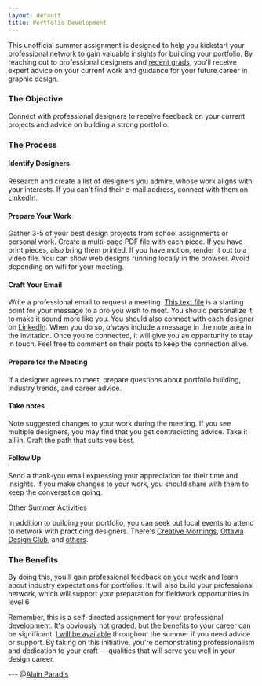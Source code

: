 ```yaml
---
layout: default
title: Portfolio Development
---
```

This unofficial summer assignment is designed to help you kickstart your professional network to gain valuable insights for building your portfolio. By reaching out to professional designers and [recent grads](index.html#grads), you'll receive expert advice on your current work and guidance for your future career in graphic design.

### The Objective

Connect with professional designers to receive feedback on your current projects and advice on building a strong portfolio.

### The Process

#### Identify Designers
Research and create a list of designers you admire, whose work aligns with your interests. If you can't find their e-mail address, connect with them on LinkedIn.

#### Prepare Your Work
Gather 3-5 of your best design projects from school assignments or personal work. Create a multi-page PDF file with each piece. If you have print pieces, also bring them printed. If you have motion, render it out to a video file. You can show web designs running locally in the browser. Avoid depending on wifi for your meeting.

#### Craft Your Email
Write a professional email to request a meeting. [This text file](downloads/e-mail-template.txt.zip) is a starting point for your message to a pro you wish to meet. You should personalize it to make it sound more like you. You should also connect with each designer on [LinkedIn](https://www.linkedin.com/). When you do so, *always* include a message in the note area in the invitation. Once you're connected, it will give you an opportunity to stay in touch. Feel free to comment on their posts to keep the connection alive.

#### Prepare for the Meeting
If a designer agrees to meet, prepare questions about portfolio building, industry trends, and career advice.

#### Take notes
Note suggested changes to your work during the meeting. If you see multiple designers, you may find that you get contradicting advice. Take it all in. Craft the path that suits you best.

#### Follow Up
Send a thank-you email expressing your appreciation for their time and insights. If you make changes to your work, you should share with them to keep the conversation going.

Other Summer Activities

In addition to building your portfolio, you can seek out local events to attend to network with practicing designers. There's [Creative Mornings](https://creativemornings.com/cities/ott), [Ottawa Design Club](https://www.ottdesign.club), and [others](https://www.eventbrite.ca).

### The Benefits

By doing this, you'll gain professional feedback on your work and learn about industry expectations for portfolios. It will also build your professional network, which will support your preparation for fieldwork opportunities in level 6

Remember, this is a self-directed assignment for your professional development. It's obviously not graded, but the benefits to your career can be significant. [I will be available](mailto:paradia@algonquincollege.com) throughout the summer if you need advice or support. By taking on this initiative, you're demonstrating professionalism and dedication to your craft — qualities that will serve you well in your design career.

---  @[Alain Paradis](mailto:paradia@algonquincollege.com)